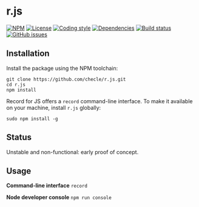 # r.js
[![NPM](https://img.shields.io/npm/v/node-record.svg?maxAge=2592000&style=flat-square)](https://www.npmjs.com/package/node-record)
[![License](https://img.shields.io/npm/l/node-record.svg?style=flat-square)](https://github.com/checle/r.js/blob/master/LICENSE)
[![Coding style](https://img.shields.io/badge/code%20style-standard-blue.svg?style=flat-square)](http://standardjs.com/)
[![Dependencies](https://img.shields.io/david/checle/r.js.svg?maxAge=2592000&style=flat-square)](https://david-dm.org/checle/r.js)
[![Build status](https://img.shields.io/travis/checle/r.js/master.svg?style=flat-square)](https://travis-ci.org/checle/r.js)
[![GitHub issues](https://img.shields.io/github/issues/checle/r.js.svg?style=flat-square)](https://github.com/checle/r.js/issues)

## Installation

Install the package using the NPM toolchain:

    git clone https://github.com/checle/r.js.git
    cd r.js
    npm install

Record for JS offers a `record` command-line interface. To make it available on your machine, install `r.js` globally:

    sudo npm install -g

## Status

Unstable and non-functional: early proof of concept.

## Usage

**Command-line interface** `record`

**Node developer console** `npm run console`
